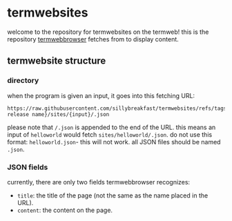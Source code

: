 # termwebsites

welcome to the repository for termwebsites on the termweb! this is the repository [termwebbrowser](https://github.com/sillybreakfast/termwebbrowser/) fetches from to display content.

## termwebsite structure

### directory

when the program is given an input, it goes into this fetching URL:
```
https://raw.githubusercontent.com/sillybreakfast/termwebsites/refs/tags/{latest release name}/sites/{input}/.json
```

please note that `/.json` is appended to the end of the URL. this means an input of `helloworld` would fetch `sites/helloworld/.json`. do not use this format: `helloworld.json`- this will not work. all JSON files should be named `.json`.

### JSON fields

currently, there are only two fields termwebbrowser recognizes:
- `title`: the title of the page (not the same as the name placed in the URL).
- `content`: the content on the page.
